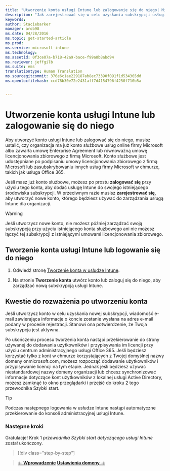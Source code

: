 ```yaml
---
title: "Utworzenie konta usługi Intune lub zalogowanie się do niego| Microsoft Intune"
description: "Jak zarejestrować się w celu uzyskania subskrypcji usługi Intune lub jak zalogować się, jeśli już ma się subskrypcję"
keywords: 
author: Staciebarker
manager: arob98
ms.date: 04/28/2016
ms.topic: get-started-article
ms.prod: 
ms.service: microsoft-intune
ms.technology: 
ms.assetid: 0f3ce07a-b718-42a9-bace-f99a8b8abd94
ms.reviewer: jeffgilb
ms.suite: ems
translationtype: Human Translation
ms.sourcegitcommit: 376e6c1ae229187ab8ec73390f091f1d534365dd
ms.openlocfilehash: ccd78b30e72e2431aff7d4154796f4250f710b5a


---
```



# Utworzenie konta usługi Intune lub zalogowanie się do niego
Aby utworzyć konto usługi Intune lub zalogować się do niego, musisz ustalić, czy organizacja ma już konto służbowe usług online firmy Microsoft albo zawarła umowę Enterprise Agreement lub równoważną umowę licencjonowania zbiorowego z firmą Microsoft. Konto służbowe jest udostępniane po podpisaniu umowy licencjonowania zbiorowego z firmą Microsoft lub zasubskrybowaniu innych usług firmy Microsoft w chmurze, takich jak usługa Office 365.

Jeśli masz już konto służbowe, możesz po prostu **zalogować się** przy użyciu tego konta, aby dodać usługę Intune do swojego istniejącego środowiska subskrypcji. W przeciwnym razie musisz **zarejestrować się**, aby utworzyć nowe konto, którego będziesz używać do zarządzania usługą Intune dla organizacji.

>[!WARNING]
>Jeśli utworzysz nowe konto, nie możesz później zarządzać swoją subskrypcją przy użyciu istniejącego konta służbowego ani nie możesz łączyć tej subskrypcji z istniejącymi umowami licencjonowania zbiorowego.

## Tworzenie konta usługi Intune lub logowanie się do niego

1.  Odwiedź stronę [Tworzenie konta w usłudze Intune](https://portal.office.com/Signup/Signup.aspx?OfferId=40BE278A-DFD1-470a-9EF7-9F2596EA7FF9&dl=INTUNE_A&ali=1#0%20).

2.  Na stronie **Tworzenie konta** utwórz konto lub zaloguj się do niego, aby zarządzać nową subskrypcją usługi Intune.

## Kwestie do rozważenia po utworzeniu konta
Jeśli utworzysz konto w celu uzyskania nowej subskrypcji, wiadomość e-mail zawierająca informacje o koncie zostanie wysłana na adres e-mail podany w procesie rejestracji. Stanowi ona potwierdzenie, że Twoja subskrypcja jest aktywna.

Po ukończeniu procesu tworzenia konta nastąpi przekierowanie do strony używanej do dodawania użytkowników i przypisywania im licencji przy użyciu centrum administracyjnego usługi Office 365. Jeśli będziesz korzystać tylko z kont w chmurze korzystających z Twojej domyślnej nazwy domeny onmicrosoft.com, możesz rozpocząć dodawanie użytkowników i przypisywanie licencji na tym etapie. Jednak jeśli będziesz używać niestandardowej nazwy domeny organizacji lub chcesz synchronizować informacje dotyczące kont użytkowników z lokalnej usługi Active Directory, możesz zamknąć to okno przeglądarki i przejść do kroku 2 tego przewodnika Szybki start.

>[!TIP]
> Podczas następnego logowania w usłudze Intune nastąpi automatyczne przekierowanie do konsoli administracyjnej usługi Intune.

### Następne kroki
Gratulacje! Krok 1 *przewodnika Szybki start dotyczącego usługi Intune* został ukończony.

>[!div class="step-by-step"]

>[&larr; **Wprowadzenie**](.\start-with-a-paid-subscription-to-microsoft-intune.md)     [**Ustawienia domeny** &rarr;](.\start-with-a-paid-subscription-to-microsoft-intune-step-2.md)  



<!--HONumber=Jul16_HO3-->


